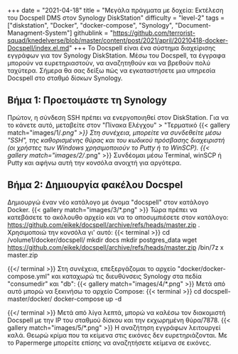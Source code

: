 +++
date = "2021-04-18"
title = "Μεγάλα πράγματα με δοχεία: Εκτέλεση του Docspell DMS στον Synology DiskStation"
difficulty = "level-2"
tags = ["diskstation", "Docker", "docker-compose", "Synology", "Document-Managment-System"]
githublink = "https://github.com/terrorist-squad/knedelverse/blob/master/content/post/2021/april/20210418-docker-Docspell/index.el.md"
+++
Το Docspell είναι ένα σύστημα διαχείρισης εγγράφων για τον Synology DiskStation. Μέσω του Docspell, τα έγγραφα μπορούν να ευρετηριαστούν, να αναζητηθούν και να βρεθούν πολύ ταχύτερα. Σήμερα θα σας δείξω πώς να εγκαταστήσετε μια υπηρεσία Docspell στο σταθμό δίσκων Synology.
## Βήμα 1: Προετοιμάστε τη Synology
Πρώτον, η σύνδεση SSH πρέπει να ενεργοποιηθεί στον DiskStation. Για να το κάνετε αυτό, μεταβείτε στον "Πίνακα Ελέγχου" > "Τερματικό
{{< gallery match="images/1/*.png" >}}
Στη συνέχεια, μπορείτε να συνδεθείτε μέσω "SSH", της καθορισμένης θύρας και του κωδικού πρόσβασης διαχειριστή (οι χρήστες των Windows χρησιμοποιούν το Putty ή το WinSCP).
{{< gallery match="images/2/*.png" >}}
Συνδέομαι μέσω Terminal, winSCP ή Putty και αφήνω αυτή την κονσόλα ανοιχτή για αργότερα.
## Βήμα 2: Δημιουργία φακέλου Docspel
Δημιουργώ έναν νέο κατάλογο με όνομα "docspell" στον κατάλογο Docker.
{{< gallery match="images/3/*.png" >}}
Τώρα πρέπει να κατεβάσετε το ακόλουθο αρχείο και να το αποσυμπιέσετε στον κατάλογο: https://github.com/eikek/docspell/archive/refs/heads/master.zip . Χρησιμοποιώ την κονσόλα γι' αυτό:
{{< terminal >}}
cd /volume1/docker/docspell/
mkdir docs
mkdir postgres_data
wget https://github.com/eikek/docspell/archive/refs/heads/master.zip 
/bin/7z x master.zip

{{</ terminal >}}
Στη συνέχεια, επεξεργάζομαι το αρχείο "docker/docker-compose.yml" και καταχωρώ τις διευθύνσεις Synology στα πεδία "consumedir" και "db":
{{< gallery match="images/4/*.png" >}}
Μετά από αυτό μπορώ να ξεκινήσω το αρχείο Compose:
{{< terminal >}}
cd docspell-master/docker/
docker-compose up -d

{{</ terminal >}}
Μετά από λίγα λεπτά, μπορώ να καλέσω τον διακομιστή Docspell με την IP του σταθμού δίσκου και την εκχωρημένη θύρα/7878.
{{< gallery match="images/5/*.png" >}}
Η αναζήτηση εγγράφων λειτουργεί καλά. Θεωρώ κρίμα που τα κείμενα στις εικόνες δεν ευρετηριάζονται. Με το Papermerge μπορείτε επίσης να αναζητήσετε κείμενα σε εικόνες.
